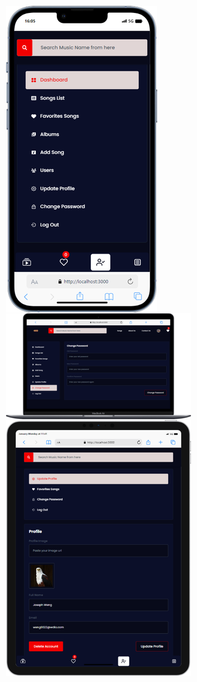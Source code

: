 <img src="Devices/mobile.png">
<img src="Devices/mobile (1).png">
<img src="Devices/mobile (3).png">

